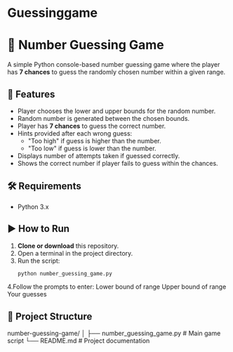 # Guessinggame
# 🎯 Number Guessing Game

A simple Python console-based number guessing game where the player has **7 chances** to guess the randomly chosen number within a given range.

## 📜 Features
- Player chooses the lower and upper bounds for the random number.
- Random number is generated between the chosen bounds.
- Player has **7 chances** to guess the correct number.
- Hints provided after each wrong guess:
  - "Too high" if guess is higher than the number.
  - "Too low" if guess is lower than the number.
- Displays number of attempts taken if guessed correctly.
- Shows the correct number if player fails to guess within the chances.

## 🛠 Requirements
- Python 3.x

## ▶️ How to Run
1. **Clone or download** this repository.
2. Open a terminal in the project directory.
3. Run the script:
   ```bash
   python number_guessing_game.py
4.Follow the prompts to enter:
Lower bound of range
Upper bound of range
Your guesses

## 📂 **Project Structure**
number-guessing-game/
│
├── number_guessing_game.py  # Main game script
└── README.md                # Project documentation
